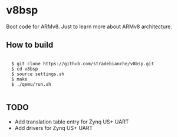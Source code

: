 # v8bsp
Boot code for ARMv8. Just to learn more about ARMv8 architecture.

## How to build
<code>
  $ git clone https://github.com/stradebianche/v8bsp.git
  $ cd v8bsp
  $ source settings.sh
  $ make
  $ ./qemu/run.sh
 </code>

 ## TODO
  - Add translation table entry for Zynq US+ UART
  - Add drivers for Zynq US+ UART